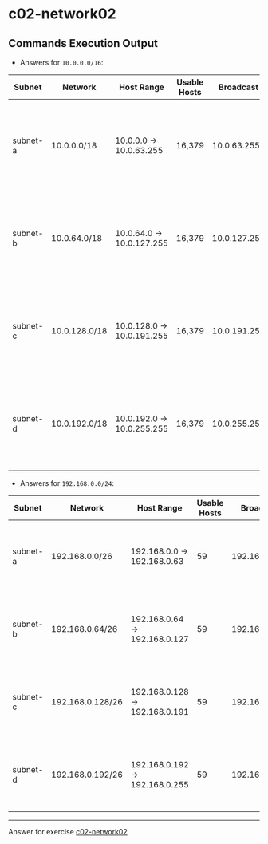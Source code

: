 # c02-network02

## Commands Execution Output

- Answers for `10.0.0.0/16`:

|Subnet|Network|Host Range|Usable Hosts|Broadcast|AWS Reserved|
|-|-|-|-|-|-|
|subnet-a|10.0.0.0/18|10.0.0.0 -> 10.0.63.255|16,379|10.0.63.255|10.0.0.1 (VPC Router), 10.0.0.2 (DNS), 10.0.0.3 (AWS Future Use)|
|subnet-b|10.0.64.0/18|10.0.64.0 -> 10.0.127.255|16,379|10.0.127.255|10.0.64.1 (VPC Router), 10.0.64.2 (DNS), 10.0.64.3 (AWS Future Use)|
|subnet-c|10.0.128.0/18|10.0.128.0 -> 10.0.191.255|16,379|10.0.191.255|10.0.128.1 (VPC Router), 10.0.128.2 (DNS), 10.0.128.3 (AWS Future Use)|
|subnet-d|10.0.192.0/18|10.0.192.0 -> 10.0.255.255|16,379|10.0.255.255|10.0.192.1 (VPC Router), 10.0.192.2 (DNS), 10.0.192.3 (AWS Future Use)|

- Answers for `192.168.0.0/24`:

|Subnet|Network|Host Range|Usable Hosts|Broadcast|AWS Reserved|
|-|-|-|-|-|-|
|subnet-a|192.168.0.0/26|192.168.0.0 -> 192.168.0.63|59|192.168.0.63|192.168.0.1 (VPC Router), 192.168.0.2 (DNS), 192.168.0.3 (AWS Future Use)|
|subnet-b|192.168.0.64/26|192.168.0.64 -> 192.168.0.127|59|192.168.0.127|192.168.0.65 (VPC Router), 192.168.0.66 (DNS), 192.168.0.67 (AWS Future Use)|
|subnet-c|192.168.0.128/26|192.168.0.128 -> 192.168.0.191|59|192.168.0.191|192.168.0.129 (VPC Router), 192.168.0.130 (DNS), 192.168.0.131 (AWS Future Use)|
|subnet-d|192.168.0.192/26|192.168.0.192 -> 192.168.0.255|59|192.168.0.255|192.168.0.193 (VPC Router), 192.168.0.194 (DNS), 192.168.0.195 (AWS Future Use)|

***
Answer for exercise [c02-network02](https://github.com/devopsacademyau/academy/blob/893381c6f0b69434d9e8597d3d4b1c17f9bc1371/classes/02class/exercises/c02-network02/README.md)
